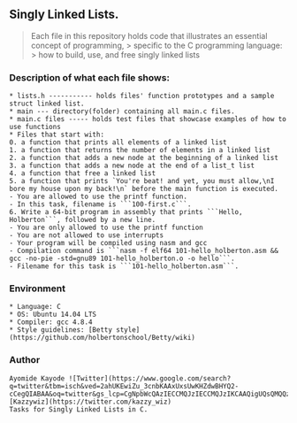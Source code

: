 ## Singly Linked Lists.
> Each file in this repository holds code that illustrates an essential concept of programming,
	> specific to the C programming language:
	> how to build, use, and free singly linked lists

### Description of what each file shows:
	* lists.h ----------- holds files' function prototypes and a sample struct linked list.
	* main --- directory(folder) containing all main.c files.
	* main.c files ----- holds test files that showcase examples of how to use functions
	* Files that start with:
	0. a function that prints all elements of a linked list
	1. a function that returns the number of elements in a linked list
	2. a function that adds a new node at the beginning of a linked list
	3. a function that adds a new node at the end of a list_t list
	4. a function that free a linked list
	5. a function that prints `You're beat! and yet, you must allow,\nI bore my house upon my back!\n` before the main function is executed.
	- You are allowed to use the printf function.
	- In this task, filename is ```100-first.c```.
	6. Write a 64-bit program in assembly that prints ```Hello, Holberton```, followed by a new line.
	- You are only allowed to use the printf function
	- You are not allowed to use interrupts
	- Your program will be compiled using nasm and gcc
	- Compilation command is ```nasm -f elf64 101-hello_holberton.asm && gcc -no-pie -std=gnu89 101-hello_holberton.o -o hello```.
	- Filename for this task is ```101-hello_holberton.asm```.

### Environment
	* Language: C
	* OS: Ubuntu 14.04 LTS
	* Compiler: gcc 4.8.4
	* Style guidelines: [Betty style](https://github.com/holbertonschool/Betty/wiki)

### Author
	Ayomide Kayode ![Twitter](https://www.google.com/search?q=twitter&tbm=isch&ved=2ahUKEwiZu_3cnbKAAxUxsUwKHZdwBHYQ2-cCegQIABAA&oq=twitter&gs_lcp=CgNpbWcQAzIECCMQJzIECCMQJzIKCAAQigUQsQMQQzIHCAAQigUQQzIICAAQgAQQsQMyBwgAEIoFEEMyBwgAEIoFEEMyBwgAEIoFEEMyBwgAEIoFEEMyBQgAEIAEUJMHWKoPYP8SaABwAHgBgAGkA4gB_gySAQcyLTUuMC4xmAEAoAEBqgELZ3dzLXdpei1pbWfAAQE&sclient=img&ei=0iPEZJmKMbHisgKX4ZGwBw&bih=642&biw=1280#imgrc=_YPAtfy1L2jv6M) [Kazzywiz](https://twitter.com/kazzy_wiz)
	Tasks for Singly Linked Lists in C.
